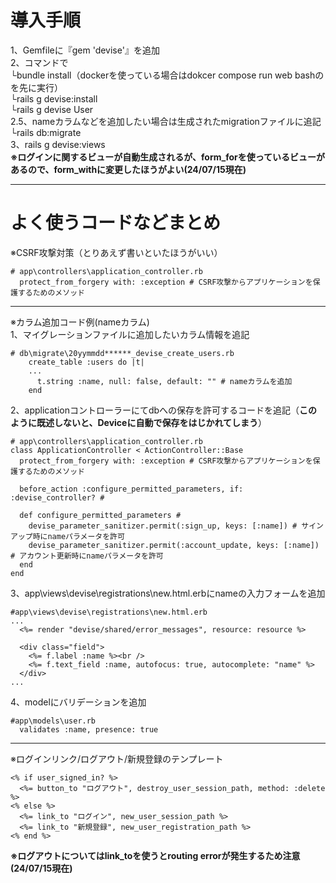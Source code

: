 # 導入手順
1、Gemfileに『gem 'devise'』を追加  
2、コマンドで  
└bundle install（dockerを使っている場合はdokcer compose run web bashのを先に実行）  
└rails g devise:install  
└rails g devise User  
2.5、nameカラムなどを追加したい場合は生成されたmigrationファイルに追記  
└rails db:migrate  
3、rails g devise:views  
 **※ログインに関するビューが自動生成されるが、form_forを使っているビューがあるので、form_withに変更したほうがよい(24/07/15現在)**

___

# よく使うコードなどまとめ
※CSRF攻撃対策（とりあえず書いといたほうがいい）
```
# app\controllers\application_controller.rb
  protect_from_forgery with: :exception # CSRF攻撃からアプリケーションを保護するためのメソッド
```
___
※カラム追加コード例(nameカラム)  
1、マイグレーションファイルに追加したいカラム情報を追記
```
# db\migrate\20yymmdd******_devise_create_users.rb
    create_table :users do |t|
    ...
      t.string :name, null: false, default: "" # nameカラムを追加
    end
```
2、applicationコントローラーにてdbへの保存を許可するコードを追記（**このように既述しないと、Deviceに自動で保存をはじかれてしまう**）
```
# app\controllers\application_controller.rb
class ApplicationController < ActionController::Base
  protect_from_forgery with: :exception # CSRF攻撃からアプリケーションを保護するためのメソッド

  before_action :configure_permitted_parameters, if: :devise_controller? #

  def configure_permitted_parameters #
    devise_parameter_sanitizer.permit(:sign_up, keys: [:name]) # サインアップ時にnameパラメータを許可
    devise_parameter_sanitizer.permit(:account_update, keys: [:name]) # アカウント更新時にnameパラメータを許可
  end
end
```
3、app\views\devise\registrations\new.html.erbにnameの入力フォームを追加
```
#app\views\devise\registrations\new.html.erb
...
  <%= render "devise/shared/error_messages", resource: resource %>

  <div class="field">
    <%= f.label :name %><br />
    <%= f.text_field :name, autofocus: true, autocomplete: "name" %>
  </div>
...
```
4、modelにバリデーションを追加
```
#app\models\user.rb
  validates :name, presence: true
```
___
※ログインリンク/ログアウト/新規登録のテンプレート  
```
<% if user_signed_in? %>
  <%= button_to "ログアウト", destroy_user_session_path, method: :delete %>
<% else %>
  <%= link_to "ログイン", new_user_session_path %>
  <%= link_to "新規登録", new_user_registration_path %>
<% end %>
```
 **※ログアウトについてはlink_toを使うとrouting errorが発生するため注意(24/07/15現在)**
